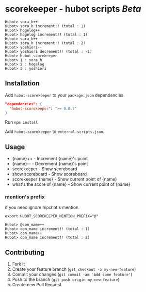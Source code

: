 # scorekeeper  - hubot scripts *Beta*

```
Hubot> sora_h++
Hubot> sora_h increment!! (total : 1)
Hubot> hogelog++
Hubot> hogelog increment!! (total : 1)
Hubot> sora_h++
Hubot> sora_h increment!! (total : 2)
Hubot> yoshiori--
Hubot> yoshiori decrement!! (total : -1)
Hubot> hubot scorekeeper
Hubot> 1 : sora_h
Hubot> 2 : hogelog
Hubot> 3 : yoshiori
```

## Installation

Add `hubot-scorekeeper` to your `package.json` dependencies.

```json
"dependencies": {
  "hubot-scorekeeper": ">= 0.0.7"
}
```

Run `npm install`

Add `hubot-scorekeeper` to `external-scripts.json`.



## Usage

* {name}++ - Increment {name}'s point
* {name}-- - Decrement {name}'s point
* scorekeeper - Show scoreboard
* show scoreboard - Show scoreboard
* scorekeeper {name} - Show current point of {name}
* what's the score of {name} - Show current point of {name}

### mention's prefix

if you need ignore hipchat's mention.

```
export HUBOT_SCOREKEEPER_MENTION_PREFIX="@"
```

```
Hubot> @con_mame++
Hubot> con_mame increment!! (total : 1)
Hubot> con_mame++
Hubot> con_mame increment!! (total : 2)
```


## Contributing

1. Fork it
2. Create your feature branch (`git checkout -b my-new-feature`)
3. Commit your changes (`git commit -am 'Add some feature'`)
4. Push to the branch (`git push origin my-new-feature`)
5. Create new Pull Request
